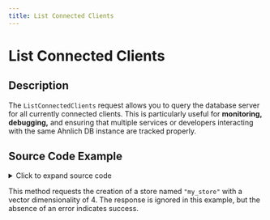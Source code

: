 ```yaml
---
title: List Connected Clients
---
```


# List Connected Clients

## Description

The `ListConnectedClients` request allows you to query the database server for all currently connected clients. This is particularly useful for **monitoring, debugging,** and ensuring that multiple services or developers interacting with the same Ahnlich DB instance are tracked properly.

## Source Code Example

<details>
  <summary>Click to expand source code</summary>

```go
package main


import (
    "context"
    "fmt"
    "log"
    "time"


    "google.golang.org/grpc"
    "google.golang.org/grpc/credentials/insecure"


    dbsvc   "github.com/deven96/ahnlich/sdk/ahnlich-client-go/grpc/services/db_service"
    dbquery "github.com/deven96/ahnlich/sdk/ahnlich-client-go/grpc/db/query"
)


const ServerAddr = "127.0.0.1:1369"


type ExampleDBClient struct {
    conn   *grpc.ClientConn
    client dbsvc.DBServiceClient
    ctx    context.Context
}


func NewDBClient(ctx context.Context) (*ExampleDBClient, error) {
    conn, err := grpc.DialContext(ctx, ServerAddr, grpc.WithTransportCredentials(insecure.NewCredentials()), grpc.WithBlock())
    if err != nil {
        return nil, fmt.Errorf("failed to dial DB server %q: %w", ServerAddr, err)
    }
    client := dbsvc.NewDBServiceClient(conn)
    return &ExampleDBClient{conn: conn, client: client, ctx: ctx}, nil
}


func (c *ExampleDBClient) Close() error {
    return c.conn.Close()
}


func (c *ExampleDBClient) exampleListConnectedClients() error {
    resp, err := c.client.ListClients(c.ctx, &dbquery.ListClients{})
    if err != nil {
        return err
    }
    fmt.Println("Connected Clients:", resp.Clients)
    return nil
}


func main() {
    ctx, cancel := context.WithTimeout(context.Background(), 10*time.Second)
    defer cancel()


    client, err := NewDBClient(ctx)
    if err != nil {
        log.Fatalf("Failed to create DB client: %v", err)
    }
    defer client.Close()


    if err := client.exampleListConnectedClients(); err != nil {
        log.Fatalf("ListConnectedClients failed: %v", err)
    }
}
```

</details>

This method requests the creation of a store named `"my_store"` with a vector dimensionality of 4. The response is ignored in this example, but the absence of an error indicates success.
